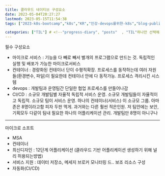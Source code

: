 ```yaml
---
title: 클라우드 네이티브 구성요소
date: 2023-05-04T20:27:27
lastmod: 2023-05-15T11:54:38
tags: ["2023-k8s-bootcamp","k8s","KR","인강-devops를위한-k8s","blog-published"] 

categories: ["TIL"] # <!--"progress-diary", "posts"  , "TIL"하나만 선택해서보셈 -->
---
```


필수 구성요소
- 마이크로 서비스 : 기능을 다 빼로 빼서 별개의 프로그램으로 만드는 것. 독립적인 실행 및 배포가 가능한 마이크로서비스
- 컨테이너 : 경량화된 컨테이너 단이 수평적확장. 프로세스를 동작하는데 여러 자원들(환경변수, 파일)이 필요한데 컨테이너 안에 다 동작가능. 프로세스 격리시킨 시스템
- devops : 개발팀과 운영팀간 단일한 협업 프로세스를 만들어나감
- CI/CD : 소규모 개발팀별 자율적 독립적 서비스 운영. 소규모 개발팀들이 자율적이고 독립적. 소규모 팀이 서비스 운영. 하나의 컨테이너(서비스) 이 소규모 그룹. 아마존은 8명이라고함 피자 두판 먹게. 과거와는 다른 훨씬 적은인원. 저 팀안에는 보안, 기획모두 다같이 팀내 필요한 하나의 어플리케이션 관리. 개발팀만 8명이 아니구나
---
마이크로 소프트
- MSA
- 컨테이너
- 최신디자인 : 12단계 어플리케이션 (클라우드 기반 어플리케이션 생성하기 위해 널리 허용되는방법)
- 서비스 지원 : 데이터 저장소, 메세지 브로커 모니터링 드.. 보조 리소스 구성
- 자동화(CI/CD)